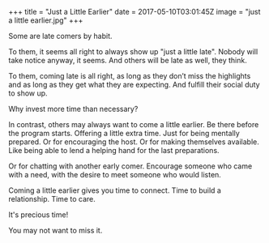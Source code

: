 
+++
title = "Just a Little Earlier"
date = 2017-05-10T03:01:45Z
image = "just a little earlier.jpg"
+++

Some are late comers by habit. 

To them, it seems all right to always show up "just a little late". Nobody will take notice anyway, it seems. And others will be late as well, they think.

To them, coming late is all right, as long as they don’t miss the highlights and as long as they get what they are expecting. And fulfill their social duty to show up.

Why invest more time than necessary?

In contrast, others may always want to come a little earlier. Be there before the program starts. Offering a little extra time. Just for being mentally prepared. Or for encouraging the host. Or for making themselves available. Like being able to lend a helping hand for the last preparations.

Or for chatting with another early comer. Encourage someone who came with a need, with the desire to meet someone who would listen.


Coming a little earlier gives you time to connect. Time to build a relationship. Time to care.

It's precious time!

You may not want to miss it. 

